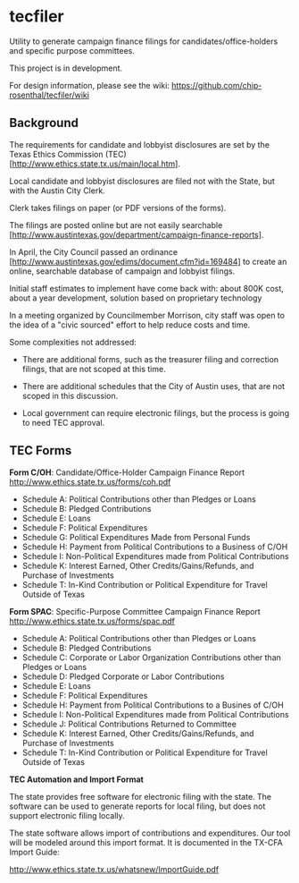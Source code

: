 tecfiler
========

Utility to generate campaign finance filings for candidates/office-holders and specific
purpose committees.

This project is in development.

For design information, please see the wiki: https://github.com/chip-rosenthal/tecfiler/wiki

Background
----------

The requirements for candidate and lobbyist disclosures are set by the Texas Ethics Commission (TEC) [http://www.ethics.state.tx.us/main/local.htm].

Local candidate and lobbyist disclosures are filed not with the State, but with the Austin City Clerk.

Clerk takes filings on paper (or PDF versions of the forms).

The filings are posted online but are not easily searchable [http://www.austintexas.gov/department/campaign-finance-reports].

In April, the City Council passed an ordinance [http://www.austintexas.gov/edims/document.cfm?id=169484] to create an online, searchable database of campaign and lobbyist filings.

Initial staff estimates to implement have come back with: about 800K cost, about a year development, solution based on proprietary technology

In a meeting organized by Councilmember Morrison, city staff was open to the idea of a "civic sourced" effort to help reduce costs and time.

Some complexities not addressed:

* There are additional forms, such as the treasurer filing and correction filings, that are not scoped at this time.

* There are additional schedules that the City of Austin uses, that are not scoped in this discussion.

* Local government can require electronic filings, but the process is going to need TEC approval.


TEC Forms
---------

**Form C/OH**: Candidate/Office-Holder Campaign Finance Report
http://www.ethics.state.tx.us/forms/coh.pdf

* Schedule A: Political Contributions other than Pledges or Loans
* Schedule B: Pledged Contributions
* Schedule E: Loans
* Schedule F: Political Expenditures
* Schedule G: Political Expenditures Made from Personal Funds
* Schedule H: Payment from Political Contributions to a Business of C/OH
* Schedule I: Non-Political Expenditures made from Political Contributions
* Schedule K: Interest Earned, Other Credits/Gains/Refunds, and Purchase of Investments
* Schedule T: In-Kind Contribution or Political Expenditure for Travel Outside of Texas

**Form SPAC**: Specific-Purpose Committee Campaign Finance Report
http://www.ethics.state.tx.us/forms/spac.pdf

* Schedule A: Political Contributions other than Pledges or Loans
* Schedule B: Pledged Contributions
* Schedule C: Corporate or Labor Organization Contributions other than Pledges or Loans
* Schedule D: Pledged Corporate or Labor Contributions
* Schedule E: Loans
* Schedule F: Political Expenditures
* Schedule H: Payment from Political Contributions to a Busines of C/OH
* Schedule I: Non-Political Expenditures made from Political Contributions
* Schedule J: Political Contributions Returned to Committee
* Schedule K: Interest Earned, Other Credits/Gains/Refunds, and Purchase of Investments
* Schedule T: In-Kind Contribution or Political Expenditure for Travel Outside of Texas

**TEC Automation and Import Format**

The state provides free software for electronic filing with the state. The software can
be used to generate reports for local filing, but does not support electronic filing locally.

The state software allows import of contributions and expenditures. Our tool will be
modeled around this import format. It is documented in the TX-CFA Import Guide:

http://www.ethics.state.tx.us/whatsnew/ImportGuide.pdf

